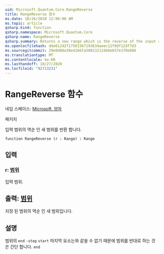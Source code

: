 ```yaml
---
uid: Microsoft.Quantum.Core.RangeReverse
title: RangeReverse 함수
ms.date: 10/26/2020 12:00:00 AM
ms.topic: article
qsharp.kind: function
qsharp.namespace: Microsoft.Quantum.Core
qsharp.name: RangeReverse
qsharp.summary: Returns a new range which is the reverse of the input range.
ms.openlocfilehash: d4e612d2f175015b7193634aeec12f9df12df7d3
ms.sourcegitcommit: 29e0d88a30e4166fa580132124b0eb57e1f0e986
ms.translationtype: MT
ms.contentlocale: ko-KR
ms.lasthandoff: 10/27/2020
ms.locfileid: "92713231"
---
```

# <a name="rangereverse-function"></a>RangeReverse 함수

네임 스페이스: [Microsoft. 양자](xref:Microsoft.Quantum.Core)

패키지 [](https://nuget.org/packages/)


입력 범위의 역순 인 새 범위를 반환 합니다.

```qsharp
function RangeReverse (r : Range) : Range
```


## <a name="input"></a>입력

### <a name="r--range"></a>r: [범위](xref:microsoft.quantum.lang-ref.range)

입력 범위.



## <a name="output--range"></a>출력: [범위](xref:microsoft.quantum.lang-ref.range)

지정 된 범위의 역순 인 새 범위입니다.

## <a name="remarks"></a>설명

범위의 `end` `-step` `start` 마지막 요소는와 같을 수 없기 때문에 범위를 반대로 하는 것은 간단 합니다. `end`